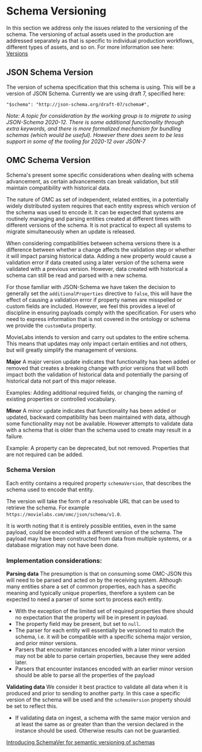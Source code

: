 # Schema Versioning

In this section we address only the issues related to the versioning of the schema. The versioning of actual assets used in the production are addressed separately as that is specific to individual production workflows,  different types of assets, and so on. For more information see here: [Versions](../Tech-Notes/Versions.md)

## JSON Schema Version
The version of schema specification that this schema is using. This will be a version of JSON Schema. Currently we are using draft 7, specified here:

```
"$schema": "http://json-schema.org/draft-07/schema#",
```

*Note: A topic for consideration by the working group is to migrate to using JSON-Schema 2020-12. There is some additional functionality through extra keywords, and there is more formalized mechanism for bundling schemas (which would be useful). However there does seem to be less support in some of the tooling for 2020-12 over JSON-7*

## OMC Schema Version
Schema's present some specific considerations when dealing with schema advancement, as certain advancements can break validation, but still maintain compatibility with historical data.

The nature of OMC as set of independent, related entities, in a potentially widely distributed system requires that each entity express which version of the schema was used to encode it. It can be expected that systems are routinely managing and parsing entities created at different times with different versions of the schema. It is not practical to expect all systems to migrate simultaneously when an update is released.

When considering compatibilities between schema versions there is a difference between whether a change affects the validation step or whether it will impact parsing historical data. Adding a new property would cause a validation error if data created using a later version of the schema were validated with a previous version. However, data created with historical a schema can still be read and parsed with a new schema.

For those familiar with JSON-Schema we have taken the decision to generally set the ``additionalProperties`` directive to ``false``, this will have the effect of causing a validation error if property names are misspelled or custom fields are included. However, we feel this provides a level of discipline in ensuring payloads comply with the specification. For users who need to express information that is not covered in the ontology or schema we provide the ``customData`` property.

MovieLabs intends to version and carry out updates to the entire schema. This means that updates may only impact certain entities and not others, but will greatly simplify the management of versions.

**Major**
A major version update indicates that functionality has been added or removed that creates a breaking change with prior versions that will both impact both the validation of historical data and potentially the parsing of historical data not part of this major release.

Examples: Adding additional required fields, or changing the naming of existing properties or controlled vocabulary.

**Minor**
A minor update indicates that functionality has been added or updated, backward compatibility has been maintained with data, although some functionality may not be available. However attempts to validate data with a schema that is older than the schema used to create may result in a failure.

Example: A property can be deprecated, but not removed. Properties that are not required can be added.

### Schema Version
Each entity contains a required property ``schemaVersion``, that describes the schema used to encode that entity.

The version will take the form of a resolvable URL that can be used to retrieve the schema. For example ``https://movielabs.com/omc/json/schema/v1.0``.

It is worth noting that it is entirely possible entities, even in the same payload, could be encoded with a different version of the schema. The payload may have been constructed from data from multiple systems, or a database migration may not have been done.


### Implementation considerations:

**Parsing data**
The presumption is that on consuming some OMC-JSON this will need to be parsed and acted on by the receiving system. Although many entities share a set of common properties, each has a specific meaning and typically unique properties, therefore a system can be expected to need a parser of some sort to process each entity.

- With the exception of the limited set of required properties there should no expectation that the property will be in present in payload.
- The property field may be present, but set to ``null``.
- The parser for each entity will essentially be versioned to match the schema, i.e. it will be compatible with a specific schema major version, and prior minor versions.
- Parsers that encounter instances encoded with a later minor version may not be able to parse certain properties, because they were added later.
- Parsers that encounter instances encoded with an earlier minor version should be able to parse all the properties of the payload

**Validating data**
We consider it best practice to validate all data when it is produced and prior to sending to another party. In this case a specific version of the schema will be used and the ``schemaVersion`` property should be set to reflect this.

- If validating data on ingest, a schema with the same major version and at least the same as or greater than than the version declared in the instance should be used. Otherwise results can not be guarantied.



[Introducing SchemaVer for semantic versioning of schemas](https://snowplowanalytics.com/blog/2014/05/13/introducing-schemaver-for-semantic-versioning-of-schemas/)

